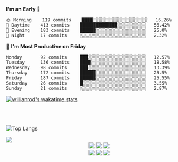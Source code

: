   <!--START_SECTION:waka-->
  
**I'm an Early 🐤** 

```text
🌞 Morning    119 commits    ████░░░░░░░░░░░░░░░░░░░░░   16.26% 
🌆 Daytime    413 commits    ██████████████░░░░░░░░░░░   56.42% 
🌃 Evening    183 commits    ██████░░░░░░░░░░░░░░░░░░░   25.0% 
🌙 Night      17 commits     ░░░░░░░░░░░░░░░░░░░░░░░░░   2.32%

```
📅 **I'm Most Productive on Friday** 

```text
Monday       92 commits     ███░░░░░░░░░░░░░░░░░░░░░░   12.57% 
Tuesday      136 commits    ████░░░░░░░░░░░░░░░░░░░░░   18.58% 
Wednesday    98 commits     ███░░░░░░░░░░░░░░░░░░░░░░   13.39% 
Thursday     172 commits    ██████░░░░░░░░░░░░░░░░░░░   23.5% 
Friday       187 commits    ██████░░░░░░░░░░░░░░░░░░░   25.55% 
Saturday     26 commits     █░░░░░░░░░░░░░░░░░░░░░░░░   3.55% 
Sunday       21 commits     ░░░░░░░░░░░░░░░░░░░░░░░░░   2.87%

```

[![willianrod's wakatime stats](https://github-readme-stats.vercel.app/api/wakatime?username=sinde530)](https://github.com/anuraghazra/github-readme-stats)

<!--END_SECTION:waka-->

<!-- ### Hi there 👋 -->

<!-- github images (gif) -->
<!-- ![https://github.githubassets.com/images/mona-loading-default.gif](https://github.githubassets.com/images/mona-loading-default.gif) -->

<!-- <div align="center" > -->

<!-- github stars -->
<!-- ![Anurag's GitHub stats](https://github-readme-stats.vercel.app/api?username=sinde530&theme=radical&show_icons=true)  -->

<!-- github language -->

<br>
<br>

![Top Langs](https://github-readme-stats.vercel.app/api/top-langs/?username=sinde530)

<img src="https://lottie.host/embed/c2aaba53-acdd-495e-ad35-506203be212d/Ie7tg9HGTS.json">

<!-- </div> -->

<!--
**sinde530/sinde530** is a ✨ _special_ ✨ repository because its `README.md` (this file) appears on your GitHub profile.

Here are some ideas to get you started:

- 🔭 I’m currently working on ...
- 🌱 I’m currently learning ...
- 👯 I’m looking to collaborate on ...
- 🤔 I’m looking for help with ...
- 💬 Ask me about ...
- 📫 How to reach me: ...
- 😄 Pronouns: ...
- ⚡ Fun fact: ...
-->

<div align="center">
    <img src="https://img.shields.io/badge/JavaScript-F7DF1E?style=for-the-badge&logo=javascript&logoColor=white">
    <img src="https://img.shields.io/badge/React-61DAFB?style=for-the-badge&logo=React&logoColor=black">
    <img src="https://img.shields.io/badge/Redux-764ABC?style=for-the-badge&logo=Redux&logoColor=white">
    <br/>
    <img src="https://img.shields.io/badge/Typescript-3178C6?style=for-the-badge&logo=Typescript&logoColor=white">
    <img src="https://img.shields.io/badge/Babel-F9DC3E?style=for-the-badge&logo=Babel&logoColor=white">
    <img src="https://img.shields.io/badge/Webpack-8DD6F9?style=for-the-badge&logo=Webpack&logoColor=white">
</div>
